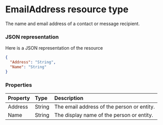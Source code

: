 # EmailAddress resource type

The name and email address of a contact or message recipient.

### JSON representation

Here is a JSON representation of the resource

```json
{
  "Address": "String",
  "Name": "String"
}

```
### Properties
| Property	   | Type	|Description|
|:---------------|:--------|:----------|
|Address|String|The email address of the person or entity.|
|Name|String|The display name of the person or entity.|

<!-- uuid: 800a8dfd-0aac-42ae-88ea-1eec65d6f43d
2015-10-09 18:41:45 UTC -->